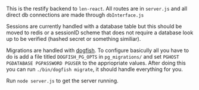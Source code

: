 This is the restify backend to `len-react`. All routes are in `server.js` and all direct db connections are made through `dbInterface.js`

Sessions are currently handled with a database table but this should be moved to redis or a sessionID scheme that does not require a database look up to be verified (hashed secret or something similiar).

Migrations are handled with [dogfish](https://github.com/dwb/dogfish). To configure basicully all you have to do is add a file titled `DOGFISH_PG_OPTS` in `pg_migrations/` and set `PGHOST PGDATABASE PGPASSWORD PGUSER` to the appriopriate values. After doing this you can run `./bin/dogfish migrate`, it should handle everything for you.

Run `node server.js` to get the server running.
